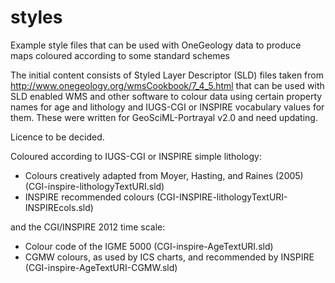 # styles
Example style files that can be used with OneGeology data to produce maps coloured according to some standard schemes

The initial content consists of Styled Layer Descriptor (SLD) files taken from http://www.onegeology.org/wmsCookbook/7_4_5.html that can be used with SLD enabled WMS and other software to colour data using certain property names for age and lithology and IUGS-CGI or INSPIRE vocabulary values for them. These were written for GeoSciML-Portrayal v2.0 and need updating.

Licence to be decided.

Coloured according to IUGS-CGI or INSPIRE simple lithology:

- Colours creatively adapted from Moyer, Hasting, and Raines (2005) (CGI-inspire-lithologyTextURI.sld)
- INSPIRE recommended colours (CGI-INSPIRE-lithologyTextURI-INSPIREcols.sld)

and the CGI/INSPIRE 2012 time scale:

- Colour code of the IGME 5000 (CGI-inspire-AgeTextURI.sld)
- CGMW colours, as used by ICS charts, and recommended by INSPIRE (CGI-inspire-AgeTextURI-CGMW.sld)

